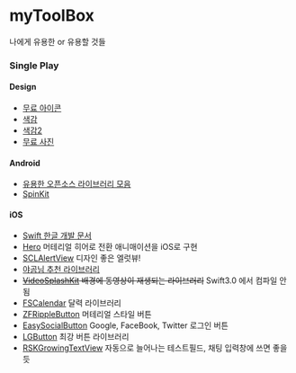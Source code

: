 # myToolBox
나에게 유용한 or 유용할 것들

### Single Play
#### Design
- [무료 아이콘](https://icons8.com/)   
- [색감](http://flatuicolors.com/)
- [색감2](https://www.materialui.co/)
- [무료 사진](http://thestocks.im/?ref=flatuicolors.com)

#### Android
- [유용한 오픈소스 라이브러리 모음](http://pluu.github.io/blog/android/oepnsource/2015/05/11/android-opensource/)
- [SpinKit ](https://github.com/ybq/Android-SpinKit)

#### iOS
- [Swift 한글 개발 문서](http://swift.leantra.kr/)
- [Hero](https://github.com/lkzhao/Hero) 머테리얼 히어로 전환 애니매이션을 iOS로 구현
- [SCLAlertView](https://github.com/vikmeup/SCLAlertView-Swift) 디자인 좋은 엘럿뷰!
- [야곰님 추천 라이브러리](http://blog.yagom.net/532)
- <del>[VideoSplashKit](https://github.com/svtek/VideoSplashKit) 배경에 동영상이 재생되는 라이브러리</del> Swift3.0 에서 컴파일 안됨
- [FSCalendar](https://github.com/WenchaoD/FSCalendar) 달력 라이브러리
- [ZFRippleButton](https://github.com/zoonooz/ZFRippleButton) 머테리얼 스타일 버튼
- [EasySocialButton](https://github.com/Minitour/EasySocialButton) Google, FaceBook, Twitter 로그인 버튼
- [LGButton](https://github.com/loregr/LGButton) 최강 버튼 라이브러리
- [RSKGrowingTextView](https://github.com/ruslanskorb/RSKGrowingTextView) 자동으로 늘어나는 테스트필드, 채팅 입력창에 쓰면 좋을듯
